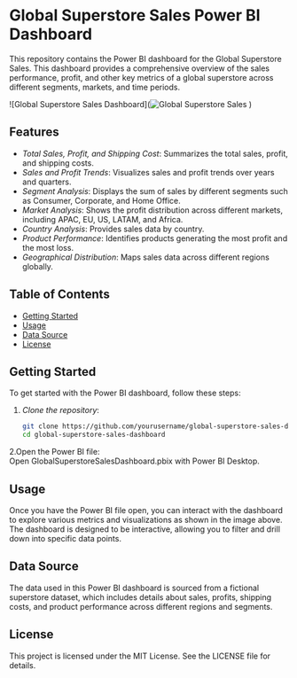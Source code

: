 # Global Superstore Sales Power BI Dashboard

This repository contains the Power BI dashboard for the Global Superstore Sales. This dashboard provides a comprehensive overview of the sales performance, profit, and other key metrics of a global superstore across different segments, markets, and time periods.



![Global Superstore Sales Dashboard](![Global Superstore Sales](https://github.com/user-attachments/assets/321ed605-df80-4c21-a594-7d284908d0da)
)

## Features

- *Total Sales, Profit, and Shipping Cost*: Summarizes the total sales, profit, and shipping costs.
- *Sales and Profit Trends*: Visualizes sales and profit trends over years and quarters.
- *Segment Analysis*: Displays the sum of sales by different segments such as Consumer, Corporate, and Home Office.
- *Market Analysis*: Shows the profit distribution across different markets, including APAC, EU, US, LATAM, and Africa.
- *Country Analysis*: Provides sales data by country.
- *Product Performance*: Identifies products generating the most profit and the most loss.
- *Geographical Distribution*: Maps sales data across different regions globally.

## Table of Contents

- [Getting Started](#getting-started)
- [Usage](#usage)
- [Data Source](#data-source)
- [License](#license)

## Getting Started

To get started with the Power BI dashboard, follow these steps:

1. *Clone the repository*:
   ```bash
   git clone https://github.com/yourusername/global-superstore-sales-dashboard.git
   cd global-superstore-sales-dashboard

2.Open the Power BI file:   
  Open GlobalSuperstoreSalesDashboard.pbix with Power BI Desktop.


## Usage
Once you have the Power BI file open, you can interact with the dashboard to explore various metrics and visualizations as shown in the image above.  
The dashboard is designed to be interactive, allowing you to filter and drill down into specific data points.

## Data Source
The data used in this Power BI dashboard is sourced from a fictional superstore dataset, which includes details about sales, profits, shipping costs, and product performance across different regions and segments.

## License
This project is licensed under the MIT License. See the LICENSE file for details.


   
